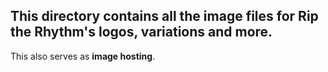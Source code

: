 ## This directory contains all the image files for Rip the Rhythm's logos, variations and more.
This also serves as **image hosting**.
